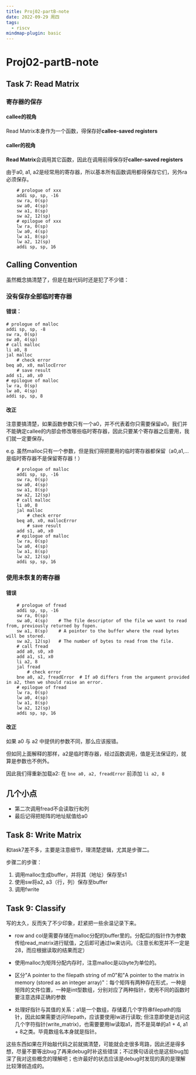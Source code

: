 ```yaml
---
title: Proj02-partB-note
date: 2022-09-29 周四
tags:
  - riscv
mindmap-plugin: basic
---
```

# Proj02-partB-note

## Task 7: Read Matrix

### 寄存器的保存

#### callee的视角

Read Matrix本身作为一个函数，得保存好**callee-saved registers**

#### caller的视角

**Read Matrix**会调用其它函数，因此在调用前得保存好**caller-saved registers**

由于a0, a1, a2是经常用的寄存器，所以基本所有函数调用都得保存它们，另外ra必须保存。

```assembly
    # prologue of xxx
    addi sp, sp, -16
    sw ra, 0(sp)
    sw a0, 4(sp)
    sw a1, 8(sp)
    sw a2, 12(sp)
    # epilogue of xxx
    lw ra, 0(sp)
    lw a0, 4(sp)
    lw a1, 8(sp)
    lw a2, 12(sp)
    addi sp, sp, 16
```

## Calling Convention

虽然概念搞清楚了，但是在敲代码时还是犯了不少错：

### 没有保存全部临时寄存器

#### 错误：

```assembly
# prologue of malloc
addi sp, sp, -8
sw ra, 0(sp)
sw a0, 4(sp)
# call malloc
li a0, 8
jal malloc
    # check error
beq a0, x0, mallocError
    # save result
add s1, a0, x0
# epilogue of malloc
lw ra, 0(sp)
lw a0, 4(sp)
addi sp, sp, 8
```

#### 改正

注意要搞清楚，如果函数参数只有一个a0，并不代表着你只需要保留a0。我们并不能确定callee的内部会修改哪些临时寄存器，因此只要某个寄存器之后要用，我们就一定要保存。

e.g. 虽然malloc只有一个参数，但是我们得把要用的临时寄存器都保留（a0,a1,... 是临时寄存器不是保留寄存器！）

```assembly
    # prologue of malloc
    addi sp, sp, -16
    sw ra, 0(sp)
    sw a0, 4(sp)
    sw a1, 8(sp)
    sw a2, 12(sp)
    # call malloc
    li a0, 8
    jal malloc
        # check error
    beq a0, x0, mallocError
        # save result
    add s1, a0, x0
    # epilogue of malloc
    lw ra, 0(sp)
    lw a0, 4(sp)
    lw a1, 8(sp)
    lw a2, 12(sp)
    addi sp, sp, 16
```

### 使用未恢复的寄存器

#### 错误

```assembly
    # prologue of fread
    addi sp, sp, -16
    sw ra, 0(sp)
    sw a0, 4(sp)    # The file descriptor of the file we want to read from, previously returned by fopen.
    sw a1, 8(sp)    # A pointer to the buffer where the read bytes will be stored. 
    sw a2, 12(sp)   # The number of bytes to read from the file.
    # call fread
    add a0, s0, x0
    add a1, s1, x0
    li a2, 8
    jal fread
        # check error
    bne a0, a2, freadError  # If a0 differs from the argument provided in a2, then we should raise an error.
    # epilogue of fread
    lw ra, 0(sp)
    lw a0, 4(sp)
    lw a1, 8(sp)
    lw a2, 12(sp)
    addi sp, sp, 16
```

#### 改正

如果 a0 与 a2 中提供的参数不同，那么应该报错。

但如同上面解释的那样，a2是临时寄存器，经过函数调用，值是无法保证的，就算是参数也不例外。

因此我们得重新加载a2: 在 `bne a0, a2, freadError` 前添加 `li a2, 8`



## 几个小点

- 第二次调用fread不会读取行和列
- 最后记得把矩阵的地址赋值给a0



## Task 8: Write Matrix

和task7差不多，主要是注意细节，理清楚逻辑，尤其是步骤二。

步骤二的步骤：

1. 调用malloc生成buffer，并将其（地址）保存至s1
2. 使用sw将a2, a3（行，列）保存至buffer
3. 调用fwrite

## Task 9: Classify

写的太久，反而失了不少印象，赶紧把一些余温记录下来。

- row and col是需要存储在malloc分配的buffer里的。分配后的指针作为参数传给read_matrix进行赋值，之后即可通过lw来访问。（注意长和宽并不一定是28，而应根据读取的结果而定）

- 使用malloc为矩阵分配内存时，注意malloc是以byte为单位的。

- 区分"A pointer to the filepath string of m0"和"A pointer to the matrix in memory (stored as an integer array)"：每个矩阵有两种存在形式，一种是矩阵的文件位置，一种是int型数组，分别对应了两种指针，使用不同的函数时要注意选择正确的参数

- 处理好指针与其值的关系：a1是一个数组，存储着几个字符串filepath的指针，因此如果需要访问filepath，应该要使用lw进行读取; 但注意即使是访问这几个字符指针(write_matrix)，也需要要用lw读取a1，而不是简单的a1 + 4, a1 + 8之类。毕竟数组名本身就是指针。

这些东西如果在开始敲代码之前就搞清楚，可能就会走很多弯路，因此还是得多想，尽量不要等出bug了再来debug时补这些错误；不过换句话说也是这些bug加深了我对这些概念的理解吧；也许最好的状态应该是debug时发现的真的是理解比较薄弱造成的。

